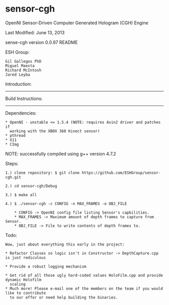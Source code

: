 sensor-cgh
==========

OpenNI Sensor-Driven Computer Generated Hologram (CGH) Engine

Last Modified: June 13, 2013

sense-cgh version 0.0.97 README
 
ESH Group:

	Gil Gallegos PhD
	Miguel Maesta
	Richard McIntosh
	Jared Leyba
	
Introduction:
******************************************************************************


Build Instructions:
******************************************************************************

Dependencies:
	
	* OpenNI - unstable <= 1.5.4 (NOTE: requires Avin2 driver and patches if 
	  working with the XBOX 360 Kinect sensor)
	* pthread
	* X11
	* CImg


NOTE: successfully compiled using g++ version 4.7.2

Steps:

	1.) clone repository: $ git clone https://github.com/ESHGroup/sensor-cgh.git

	2.) cd sensor-cgh/Debug

	3.) $ make all

	4.) $ ./sensor-cgh -c CONFIG -n MAX_FRAMES -o OBJ_FILE
		
		* CONFIG -> OpenNI config file listing Sensor's capbilities.
		* MAX_FRAMES -> Maximum amount of depth frames to capture from Sensor.
		* OBJ_FILE -> File to write contents of depth frames to.


Todo:

	Wow, just about everything this early in the project:
	
	* Refactor Classes so logic isn't in Constructor -> DepthCapture.cpp is just rediculous
	 
	* Provide a robust logging mechanism
	 
	* Get rid of all those ugly hard-coded values HoloFilm.cpp and provide dynamic Holofilm 
	  scaling
	* Much more! Please e-mail one of the members on the team if you would like to contribute
	  to our effor or need help building the binaries.

